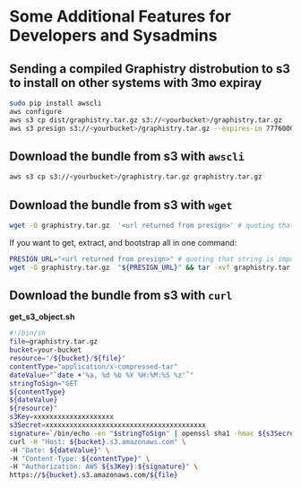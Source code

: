 # Some Additional Features for Developers and Sysadmins

## Sending a compiled Graphistry distrobution to s3 to install on other systems with 3mo expiray
```bash
sudo pip install awscli
aws configure
aws s3 cp dist/graphistry.tar.gz s3://<yourbucket>/graphistry.tar.gz
aws s3 presign s3://<yourbucket>/graphistry.tar.gz --expires-in 7776000
```

## Download the bundle from s3 with `awscli`

```bash
aws s3 cp s3://<yourbucket>/graphistry.tar.gz graphistry.tar.gz
```

## Download the bundle from s3 with `wget`

```bash
wget -O graphistry.tar.gz  '<url returned from presign>' # quoting that string is important
```

If you want to get, extract, and bootstrap all in one command:
```bash
PRESIGN_URL="<url returned from presign>" # quoting that string is important
wget -O graphistry.tar.gz  "${PRESIGN_URL}" && tar -xvf graphistry.tar.gz && ./bootstrap.sh [rhel|ubuntu]
```

## Download the bundle from s3 with `curl`

**get_s3_object.sh**
```bash
#!/bin/sh
file=graphistry.tar.gz
bucket=your-bucket
resource="/${bucket}/${file}"
contentType="application/x-compressed-tar"
dateValue="`date +'%a, %d %b %Y %H:%M:%S %z'`"
stringToSign="GET
${contentType}
${dateValue}
${resource}"
s3Key=xxxxxxxxxxxxxxxxxxxx
s3Secret=xxxxxxxxxxxxxxxxxxxxxxxxxxxxxxxxxxxxxxxx
signature=`/bin/echo -en "$stringToSign" | openssl sha1 -hmac ${s3Secret} -binary | base64`
curl -H "Host: ${bucket}.s3.amazonaws.com" \
-H "Date: ${dateValue}" \
-H "Content-Type: ${contentType}" \
-H "Authorization: AWS ${s3Key}:${signature}" \
https://${bucket}.s3.amazonaws.com/${file}
```
